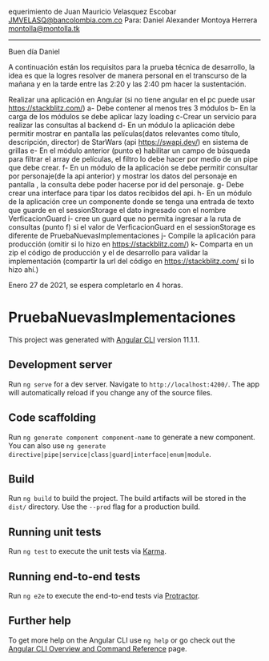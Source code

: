  equerimiento de Juan Mauricio Velasquez Escobar JMVELASQ@bancolombia.com.co
 Para: Daniel Alexander Montoya Herrera <montolla@montolla.tk>



**********************

Buen día Daniel

 

A continuación están los requisitos para la prueba técnica de desarrollo, la idea es que la logres resolver de manera personal en el transcurso de la mañana y en la tarde  entre las 2:20 y las 2:40 pm hacer la sustentación.

Realizar una aplicación en Angular (si no tiene angular en el pc puede usar https://stackblitz.com/)
a- Debe contener al menos tres 3 módulos
b- En la carga de los módulos se debe aplicar lazy loading
c-Crear un servicio para realizar las consultas al backend
d- En un módulo la aplicación debe permitir mostrar en pantalla las películas(datos relevantes como título, descripción, director) de StarWars (api https://swapi.dev/) en sistema de grillas
e- En el módulo anterior (punto e) habilitar un campo de búsqueda para filtrar el array de películas, el filtro lo debe hacer por medio de un pipe que debe crear.
f- En un módulo de la aplicación se debe permitir consultar por personaje(de la api anterior) y mostrar los datos del personaje en pantalla , la consulta debe poder hacerse por id del personaje.
g- Debe crear una interface para tipar los datos recibidos del api.
h- En un módulo de la aplicación cree un componente donde se tenga una entrada de texto que guarde en el sessionStorage el dato ingresado con el nombre VerficacionGuard
i- cree un guard que no permita ingresar a la ruta de consultas  (punto f) si el valor de VerficacionGuard en el sessionStorage es diferente de PruebaNuevasImplementaciones
j- Compile la aplicación para producción (omitir si lo hizo en https://stackblitz.com/)
k- Comparta en un zip el código de producción y el de desarrollo para validar la implementación (compartir la url del código en https://stackblitz.com/ si lo hizo ahí.)


Enero 27 de 2021, se espera completarlo en 4 horas.





# PruebaNuevasImplementaciones

This project was generated with [Angular CLI](https://github.com/angular/angular-cli) version 11.1.1.

## Development server

Run `ng serve` for a dev server. Navigate to `http://localhost:4200/`. The app will automatically reload if you change any of the source files.

## Code scaffolding

Run `ng generate component component-name` to generate a new component. You can also use `ng generate directive|pipe|service|class|guard|interface|enum|module`.

## Build

Run `ng build` to build the project. The build artifacts will be stored in the `dist/` directory. Use the `--prod` flag for a production build.

## Running unit tests

Run `ng test` to execute the unit tests via [Karma](https://karma-runner.github.io).

## Running end-to-end tests

Run `ng e2e` to execute the end-to-end tests via [Protractor](http://www.protractortest.org/).

## Further help

To get more help on the Angular CLI use `ng help` or go check out the [Angular CLI Overview and Command Reference](https://angular.io/cli) page.
